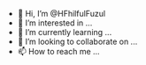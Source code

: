 - 👋 Hi, I’m @HFhilfulFuzul
- 👀 I’m interested in ...
- 🌱 I’m currently learning ...
- 💞️ I’m looking to collaborate on ...
- 📫 How to reach me ...

<!---
HFhilfulFuzul/HFhilfulFuzul is a ✨ special ✨ repository because its `README.md` (this file) appears on your GitHub profile.
You can click the Preview link to take a look at your changes.
--->
